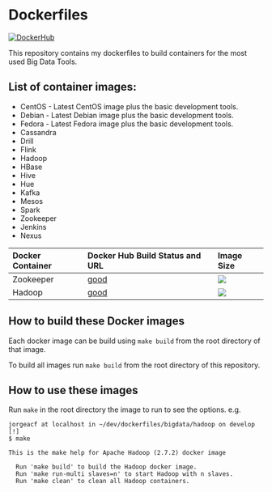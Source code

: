 # Dockerfiles

[![DockerHub](https://img.shields.io/badge/docker-available-blue.svg)](https://hub.docker.com/u/jorgeacf/)

This repository contains my dockerfiles to build containers for the most used Big Data Tools.

## List of container images:

*	CentOS - Latest CentOS image plus the basic development tools.
*	Debian - Latest Debian image plus the basic development tools.
*	Fedora - Latest Fedora image plus the basic development tools.
*	Cassandra
*	Drill
*	Flink
*	Hadoop
*	HBase
*	Hive
*	Hue
*	Kafka
*	Mesos
*	Spark
*	Zookeeper
*	Jenkins
*	Nexus

| Docker Container      | Docker Hub Build Status and URL                           | Image Size
| :------------------------------------  | :-----------------------------------------                | :--------------
| Zookeeper    | [good](https://registry.hub.docker.com/u/jorgeacf/zookeeper)  | [![](https://images.microbadger.com/badges/image/jorgeacf/zookeeper.svg)](https://microbadger.com/images/jorgeacf/zookeeper "Get your own image badge on microbadger.com")
| Hadoop    | [good](https://registry.hub.docker.com/u/jorgeacf/hadoop)  | [![](https://images.microbadger.com/badges/image/jorgeacf/hadoop.svg)](https://microbadger.com/images/jorgeacf/hadoop "Get your own image badge on microbadger.com")

## How to build these Docker images

Each docker image can be build using ```make build``` from the root directory of that image.

To build all images run ```make build``` from the root directory of this repository.

## How to use these images

Run ```make``` in the root directory the image to run to see the options. e.g.

```
jorgeacf at localhost in ~/dev/dockerfiles/bigdata/hadoop on develop [!]
$ make

This is the make help for Apache Hadoop (2.7.2) docker image

  Run 'make build' to build the Hadoop docker image.
  Run 'make run-multi slaves=n' to start Hadoop with n slaves.
  Run 'make clean' to clean all Hadoop containers.

```
